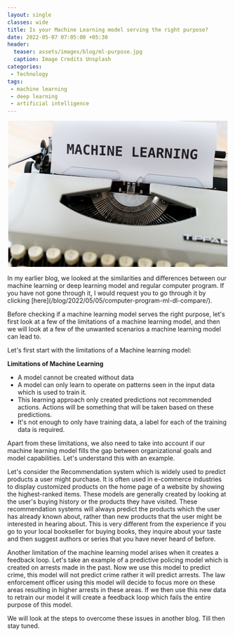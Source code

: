 ```yaml
---  
layout: single  
classes: wide  
title: Is your Machine Learning model serving the right purpose? 
date: 2022-05-07 07:05:00 +05:30  
header:  
  teaser: assets/images/blog/ml-purpose.jpg  
  caption: Image Credits Unsplash  
categories:  
 - Technology  
tags:  
 - machine learning  
 - deep learning   
 - artificial intelligence  
---  
```

<img src="/assets/images/blog/ml-purpose.jpg" alt="Difference Between ML and Computer Program" style="width:10%, height:10%; display: block; margin-left: auto; margin-right: auto;"/>  
<br> In my earlier blog, we looked at the similarities and differences between our machine learning or deep learning model and regular computer program. If you have not gone through it, I would request you to go through it by clicking [here](/blog/2022/05/05/computer-program-ml-dl-compare/).

Before checking if a machine learning model serves the right purpose, let's first look at a few of the limitations of a machine learning model, and then we will look at a few of the unwanted scenarios a machine learning model can lead to.

Let's first start with the limitations of a Machine learning model:

**Limitations of Machine Learning**
 - A model cannot be created without data
 - A model can only learn to operate on patterns seen in the input data which is used to train it.
 - This learning approach only created predictions not recommended actions. Actions will be something that will be taken based on these predictions.
 - It's not enough to only have training data, a label for each of the training data is required.
 
Apart from these limitations, we also need to take into account if our machine learning model fills the gap between organizational goals and model capabilities. Let's understand this with an example. 

Let's consider the Recommendation system which is widely used to predict products a user might purchase. It is often used in e-commerce industries to display customized products on the home page of a website by showing the highest-ranked items. These models are generally created by looking at the user's buying history or the products they have visited. These recommendation systems will always predict the products which the user has already known about, rather than new products that the user might be interested in hearing about. This is very different from the experience if you go to your local bookseller for buying books, they inquire about your taste and then suggest authors or series that you have never heard of before.

Another limitation of the machine learning model arises when it creates a feedback loop. Let's take an example of a predictive policing model which is created on arrests made in the past. Now we use this model to predict crime, this model will not predict crime rather it will predict arrests. The law enforcement officer using this model will decide to focus more on these areas resulting in higher arrests in these areas. If we then use this new data to retrain our model it will create a feedback loop which fails the entire purpose of this model.

We will look at the steps to overcome these issues in another blog. Till then stay tuned.